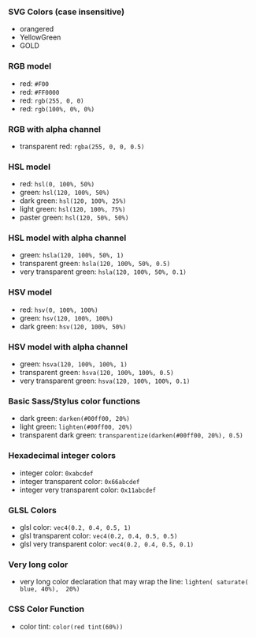 ### SVG Colors (case insensitive)

  * orangered
  * YellowGreen
  * GOLD

### RGB model

  * red: `#F00`
  * red: `#FF0000`
  * red: `rgb(255, 0, 0)`
  * red: `rgb(100%, 0%, 0%)`

### RGB with alpha channel

  * transparent red: `rgba(255, 0, 0, 0.5)`

### HSL model

  * red: `hsl(0, 100%, 50%)`
  * green: `hsl(120, 100%, 50%)`
  * dark green: `hsl(120, 100%, 25%)`
  * light green: `hsl(120, 100%, 75%)`
  * paster green: `hsl(120, 50%, 50%)`

### HSL model with alpha channel

  * green: `hsla(120, 100%, 50%, 1)`
  * transparent green: `hsla(120, 100%, 50%, 0.5)`
  * very transparent green: `hsla(120, 100%, 50%, 0.1)`

### HSV model

  * red: `hsv(0, 100%, 100%)`
  * green: `hsv(120, 100%, 100%)`
  * dark green: `hsv(120, 100%, 50%)`

### HSV model with alpha channel

  * green: `hsva(120, 100%, 100%, 1)`
  * transparent green: `hsva(120, 100%, 100%, 0.5)`
  * very transparent green: `hsva(120, 100%, 100%, 0.1)`

### Basic Sass/Stylus color functions

  * dark green: `darken(#00ff00, 20%)`
  * light green: `lighten(#00ff00, 20%)`
  * transparent dark green: `transparentize(darken(#00ff00, 20%), 0.5)`

### Hexadecimal integer colors

  * integer color: `0xabcdef`
  * integer transparent color: `0x66abcdef`
  * integer very transparent color: `0x11abcdef`

### GLSL Colors

  * glsl color: `vec4(0.2, 0.4, 0.5, 1)`
  * glsl transparent color: `vec4(0.2, 0.4, 0.5, 0.5)`
  * glsl very transparent color: `vec4(0.2, 0.4, 0.5, 0.1)`

### Very long color

  * very long color declaration that may wrap the line: `lighten( saturate( blue, 40%),  20%)`

### CSS Color Function

  * color tint: `color(red tint(60%))`
